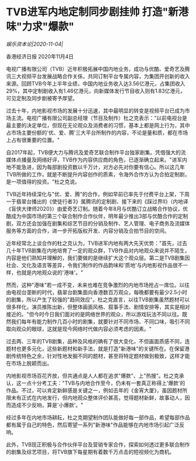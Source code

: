 # TVB进军内地定制同步剧挂帅 打造"新港味"力求"爆款"

*娱乐资本论|2020-11-04|*

香港经济日报 2020年11月4日

电视广播有限公司（TVB）近年积极拓展中国内地业务，成功与优酷、爱奇艺及腾讯三大视频平台发展战略合作关係，共同订制平台专属内容，为集团开创新的收入来源。回顾TVB今年上半年业绩，中国内地业务收入达3.56亿港元，占集团收入29%，其中定制剧收入有1.46亿港元，向新媒体发行节目收入则有1.83亿港元，可见定制及同步剧被寄予厚望。

过去十年，内地影视市场的发展十分迅速，其中最明显的转变是视频平台已成为市场主流。电视广播有限公司副总经理（节目及制作）杜之克表示："以前电视台是最主要的决定单位，但现在无论观众及消费者的习惯，基本上都是网上行为，其中占市场主要份额的'优、爱、腾'三大平台所制作的内容，不论是量和质，都在市场上占有很重要的位置。"

自2017年起，TVB便大力与腾讯及爱奇艺联合制作平台独家剧集。凭借强大的流媒体点播量及网络好评，TVB作为内容供应商的角色，已逐渐确立起来。"进军内地不能急进，因为每部剧投资数以千万计，对方必先对你要有信心。所以这几年TVB所做的工作，就是不断提升内容创作的质素，令海外合作方认为合拍定制剧，是一项值得的投资。"杜之克说。

TVB近年持续深化与"优、爱、腾"的合作，例如早前已率先于付费平台上架，下周一于翡翠台播出的《使徒行者3》属腾讯的定制剧、接下来的《踩过界II》（内地译《盲侠大律师2020》）由爱奇艺订制。随着今年8月与优酷订立战略合作协议，优酷成为中国市场的第三个联合制作合作伙伴，明年最少推出3部与优酷合作的定制剧，双方还会加强在剧集和综艺节目的分销及制作、艺人管理、电子商务及流媒体服务等方面的合作，进一步开拓版权开发、内容分销及合拍节目的空间。

近年经常北上谈合作的杜之克认为，TVB进军内地有两大先天优势："首先，过去几十年TVB剧集在内地培育了一定的观众群，TVB作品对内地观众来说并不陌生，内容是他们熟知并理解的，我们要做的是继续扩大这个观众层。第二是TVB剧集因社会、文化及语言等差异，令我们制作的作品韵味和'质地'与内地影视作品很不一样，也就是内地观众说的'港味'。"

然而，这种"港味"若一成不变，未来也难在竞争激烈的内地市场抢占一席位。以往由电视台垄断的时代，翡翠台剧集面向香港数百万观众，每晚都要有最少2.5小时的剧集，所以产生了较强的"趋同效应"。杜之克直言，以往TVB剧集虽然题材可以很多样化，演员推陈出新，但整体画面风格、叙事手法、剧情安排等，其实是相对接近的。"但今时今日我们面对的是网络世界的观众，所以游戏玩法不同以往。既然我们每年有能力制作几百小时的剧集，就要针对不同市场、不同口味，吸引不同取向观众的眼球，这就是现今网络时代做内容必须考虑的因素。"

过去两、三年的TVB剧集，品种及风格的确有了很大变化，不但画面质感不同，连题材也更多元化，这些新题材和新手法，就是打造"新港味"的关键所在。在保留港剧传统特色之余，针对性地发掘不同的题材，甚至将特定题材做到极致，这样才能在市场上脱颖而出。

内地影视市场百花齐放，但共通点是人人都在追求"爆款"、上"热搜"。杜之克承认，这一点十分考工夫："TVB与内地合作至今，仍未有一套真正称得上'爆款'的作品。不过，可以肯定新鲜感是关键之一，例如去年的《金宵大厦》，虽因题材所限未有正式在内地发行，但内地观众整体评价甚高，觉得题材新鲜，故事动人，因而造成不少反响，算是'小爆款'。"

经过多年在内地市场耕耘，杜之克期望制作团队能做好每一部作品，希望每部作品都有属于自己的特色，然后寄望一系列"新港味"作品能够在内地市场引起广泛反响。

此外，TVB现正积极与合作伙伴平台及营销专家合作，探索如何透过更多联合制作的剧集及综艺项目，将TVB旗下每星期有着数千万点击的短视频化为商机。

